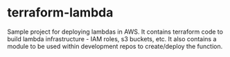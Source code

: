 # terraform-lambda
Sample project for deploying lambdas in AWS.  It contains terraform code to build lambda infrastructure - IAM roles, s3 buckets, etc.  It also contains a module to be used within development repos to create/deploy the function.

